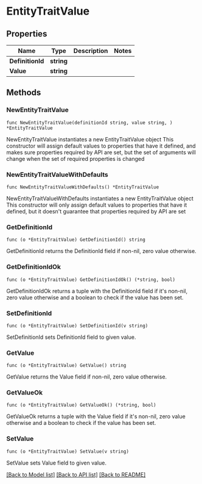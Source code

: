 # EntityTraitValue

## Properties

Name | Type | Description | Notes
------------ | ------------- | ------------- | -------------
**DefinitionId** | **string** |  | 
**Value** | **string** |  | 

## Methods

### NewEntityTraitValue

`func NewEntityTraitValue(definitionId string, value string, ) *EntityTraitValue`

NewEntityTraitValue instantiates a new EntityTraitValue object
This constructor will assign default values to properties that have it defined,
and makes sure properties required by API are set, but the set of arguments
will change when the set of required properties is changed

### NewEntityTraitValueWithDefaults

`func NewEntityTraitValueWithDefaults() *EntityTraitValue`

NewEntityTraitValueWithDefaults instantiates a new EntityTraitValue object
This constructor will only assign default values to properties that have it defined,
but it doesn't guarantee that properties required by API are set

### GetDefinitionId

`func (o *EntityTraitValue) GetDefinitionId() string`

GetDefinitionId returns the DefinitionId field if non-nil, zero value otherwise.

### GetDefinitionIdOk

`func (o *EntityTraitValue) GetDefinitionIdOk() (*string, bool)`

GetDefinitionIdOk returns a tuple with the DefinitionId field if it's non-nil, zero value otherwise
and a boolean to check if the value has been set.

### SetDefinitionId

`func (o *EntityTraitValue) SetDefinitionId(v string)`

SetDefinitionId sets DefinitionId field to given value.


### GetValue

`func (o *EntityTraitValue) GetValue() string`

GetValue returns the Value field if non-nil, zero value otherwise.

### GetValueOk

`func (o *EntityTraitValue) GetValueOk() (*string, bool)`

GetValueOk returns a tuple with the Value field if it's non-nil, zero value otherwise
and a boolean to check if the value has been set.

### SetValue

`func (o *EntityTraitValue) SetValue(v string)`

SetValue sets Value field to given value.



[[Back to Model list]](../README.md#documentation-for-models) [[Back to API list]](../README.md#documentation-for-api-endpoints) [[Back to README]](../README.md)



